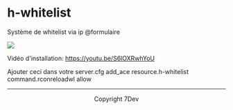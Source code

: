 # h-whitelist
Système de whitelist via ip @formulaire

<img src="https://i.goopics.net/mmki6p.png">

Vidéo d'installation: https://youtu.be/S6lOXRwhYoU

Ajouter ceci dans votre server.cfg
add_ace resource.h-whitelist command.rconreloadwl allow

<hr><center>
Copyright 7Dev</center>

